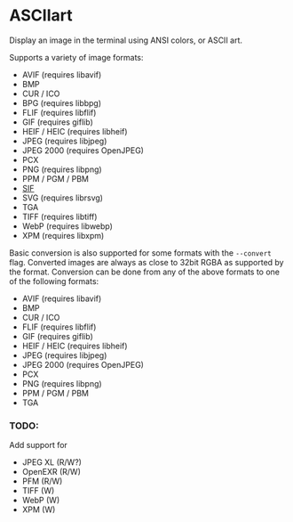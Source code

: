 # ASCIIart

Display an image in the terminal using ANSI colors, or ASCII art.

Supports a variety of image formats:

* AVIF (requires libavif)
* BMP
* CUR / ICO
* BPG (requires libbpg)
* FLIF (requires libflif)
* GIF (requires giflib)
* HEIF / HEIC (requires libheif)
* JPEG (requires libjpeg)
* JPEG 2000 (requires OpenJPEG)
* PCX
* PNG (requires libpng)
* PPM / PGM / PBM
* [SIF](https://adventofcode.com/2019/day/8)
* SVG (requires librsvg)
* TGA
* TIFF (requires libtiff)
* WebP (requires libwebp)
* XPM (requires libxpm)

Basic conversion is also supported for some formats with the `--convert` flag.
Converted images are always as close to 32bit RGBA as supported by the format.
Conversion can be done from any of the above formats to one of the following
formats:

* AVIF (requires libavif)
* BMP
* CUR / ICO
* FLIF (requires libflif)
* GIF (requires giflib)
* HEIF / HEIC (requires libheif)
* JPEG (requires libjpeg)
* JPEG 2000 (requires OpenJPEG)
* PCX
* PNG (requires libpng)
* PPM / PGM / PBM
* TGA

### TODO:

Add support for

* JPEG XL (R/W?)
* OpenEXR (R/W)
* PFM (R/W)
* TIFF (W)
* WebP (W)
* XPM (W)
